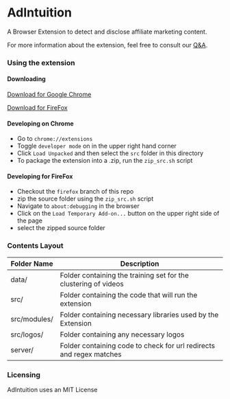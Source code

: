 # AdIntuition
A Browser Extension to detect and disclose affiliate marketing content.

For more information about the extension, feel free to consult our [Q&A](https://hci.princeton.edu/adintuition).

### Using the extension

#### Downloading
[Download for Google Chrome](https://chrome.google.com/webstore/detail/adintuition/pjpiddgaambjenhikcpbcbgjckidgpce)

[Download for FireFox](https://addons.mozilla.org/en-US/firefox/addon/adintuition/)

#### Developing on Chrome
* Go to `chrome://extensions`
* Toggle `developer mode` on in the upper right hand corner
* Click `Load Unpacked` and then select the `src` folder in this directory
* To package the extension into a .zip, run the `zip_src.sh` script

#### Developing for FireFox
* Checkout the `firefox` branch of this repo
* zip the source folder using the `zip_src.sh` script
* Navigate to `about:debugging` in the browser
* Click on the `Load Temporary Add-on...` button on the upper right side of the page
* select the zipped source folder

### Contents Layout

| Folder Name                    | Description                                                                |
| -----------------              | -----------                                                                |
| data/                          | Folder containing the training set for the clustering of videos            |
| src/						     | Folder containing the code that will run the extension                     |
| src/modules/               	 | Folder containing necessary libraries used by the Extension                |
| src/logos/                     | Folder containing any necessary logos                                      |
| server/                        | Folder containing code to check for url redirects and regex matches        |

### Licensing

AdIntuition uses an MIT License


